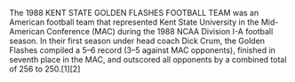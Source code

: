 The 1988 KENT STATE GOLDEN FLASHES FOOTBALL TEAM was an American football team that represented Kent State University in the Mid-American Conference (MAC) during the 1988 NCAA Division I-A football season. In their first season under head coach Dick Crum, the Golden Flashes compiled a 5–6 record (3–5 against MAC opponents), finished in seventh place in the MAC, and outscored all opponents by a combined total of 256 to 250.[1][2]
